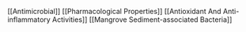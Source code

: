 [[Antimicrobial]]
[[Pharmacological Properties]]
[[Antioxidant And Anti-inflammatory Activities]]
[[Mangrove Sediment-associated Bacteria]]
